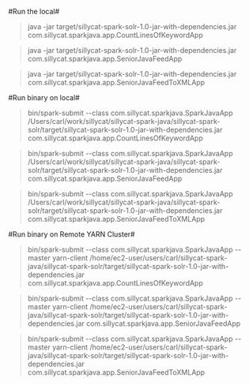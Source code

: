 #Run the local#

>java -jar target/sillycat-spark-solr-1.0-jar-with-dependencies.jar com.sillycat.sparkjava.app.CountLinesOfKeywordApp

>java -jar target/sillycat-spark-solr-1.0-jar-with-dependencies.jar com.sillycat.sparkjava.app.SeniorJavaFeedApp

>java -jar target/sillycat-spark-solr-1.0-jar-with-dependencies.jar com.sillycat.sparkjava.app.SeniorJavaFeedToXMLApp

#Run binary on local#

>bin/spark-submit --class com.sillycat.sparkjava.SparkJavaApp /Users/carl/work/sillycat/sillycat-spark-java/sillycat-spark-solr/target/sillycat-spark-solr-1.0-jar-with-dependencies.jar com.sillycat.sparkjava.app.CountLinesOfKeywordApp

>bin/spark-submit --class com.sillycat.sparkjava.SparkJavaApp /Users/carl/work/sillycat/sillycat-spark-java/sillycat-spark-solr/target/sillycat-spark-solr-1.0-jar-with-dependencies.jar com.sillycat.sparkjava.app.SeniorJavaFeedApp

>bin/spark-submit --class com.sillycat.sparkjava.SparkJavaApp /Users/carl/work/sillycat/sillycat-spark-java/sillycat-spark-solr/target/sillycat-spark-solr-1.0-jar-with-dependencies.jar com.sillycat.sparkjava.app.SeniorJavaFeedToXMLApp

#Run binary on Remote YARN Cluster#

>bin/spark-submit --class com.sillycat.sparkjava.SparkJavaApp --master yarn-client /home/ec2-user/users/carl/sillycat-spark-java/sillycat-spark-solr/target/sillycat-spark-solr-1.0-jar-with-dependencies.jar com.sillycat.sparkjava.app.CountLinesOfKeywordApp

>bin/spark-submit --class com.sillycat.sparkjava.SparkJavaApp --master yarn-client /home/ec2-user/users/carl/sillycat-spark-java/sillycat-spark-solr/target/sillycat-spark-solr-1.0-jar-with-dependencies.jar com.sillycat.sparkjava.app.SeniorJavaFeedApp

>bin/spark-submit --class com.sillycat.sparkjava.SparkJavaApp --master yarn-client /home/ec2-user/users/carl/sillycat-spark-java/sillycat-spark-solr/target/sillycat-spark-solr-1.0-jar-with-dependencies.jar com.sillycat.sparkjava.app.SeniorJavaFeedToXMLApp